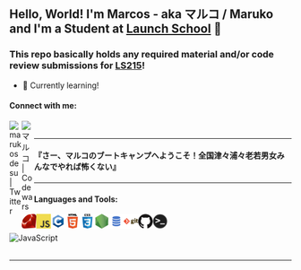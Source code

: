 ## Hello, World! I'm Marcos - aka マルコ / Maruko and I'm a Student at [Launch School][website] 👋 


### This repo basically holds any required material and/or code review submissions for [LS215][course]!

- 🌱 Currently learning!

#### Connect with me:

[<img align="left" alt="marukosdesu | Twitter" width="22px" src="https://cdn.jsdelivr.net/npm/simple-icons@v3/icons/twitter.svg" />][twitter]
[<img align="left" alt="マルコ | Codewars" width="22px" src="https://cdn.jsdelivr.net/npm/simple-icons@v3/icons/codewars.svg" />][codewars]

<br />

---

#### 『さー、マルコのブートキャンプへようこそ！全国津々浦々老若男女みんなでやれば怖くない』

---
#### Languages and Tools:

<img align="left" alt="JavaScript" width="26px" src="https://raw.githubusercontent.com/github/explore/80688e429a7d4ef2fca1e82350fe8e3517d3494d/topics/ruby/ruby.png"/>
<img align="left" alt="Ruby" width="26px" src="https://raw.githubusercontent.com/github/explore/80688e429a7d4ef2fca1e82350fe8e3517d3494d/topics/javascript/javascript.png"/>
<img align="left" alt="C" width="26px" src="https://raw.githubusercontent.com/github/explore/80688e429a7d4ef2fca1e82350fe8e3517d3494d/topics/c/c.png"/>
<img align="left" alt="HTML5" width="26px" src="https://raw.githubusercontent.com/github/explore/80688e429a7d4ef2fca1e82350fe8e3517d3494d/topics/html/html.png"/>
<img align="left" alt="CSS3" width="26px" src="https://raw.githubusercontent.com/github/explore/80688e429a7d4ef2fca1e82350fe8e3517d3494d/topics/css/css.png"/>
<img align="left" alt="Node.js" width="26px" src="https://raw.githubusercontent.com/github/explore/80688e429a7d4ef2fca1e82350fe8e3517d3494d/topics/nodejs/nodejs.png"/>
<img align="left" alt="SQL" width="26px" src="https://raw.githubusercontent.com/github/explore/80688e429a7d4ef2fca1e82350fe8e3517d3494d/topics/sql/sql.png"/>
<img align="left" alt="Git" width="26px" src="https://raw.githubusercontent.com/github/explore/80688e429a7d4ef2fca1e82350fe8e3517d3494d/topics/git/git.png"/>
<img align="left" alt="GitHub" width="26px" src="https://raw.githubusercontent.com/github/explore/78df643247d429f6cc873026c0622819ad797942/topics/github/github.png"/>
<img align="left" alt="Terminal" width="26px" src="https://raw.githubusercontent.com/github/explore/80688e429a7d4ef2fca1e82350fe8e3517d3494d/topics/terminal/terminal.png"/>
<br />
<br>
<img align="left" alt="JavaScript" src="https://www.codewars.com/users/%E3%83%9E%E3%83%AB%E3%82%B3/badges/large"/>
<br />
<br />

---


[website]: https://launchschool.com/join/a4c7631fa2
[course]: https://launchschool.com/courses/8a67ba63/homehttps://launchschool.com/courses/8a67ba63/homehttps://launchschool.com/courses/8a67ba63/home
[twitter]: https://twitter.com/marukosdesu
[codewars]: https://www.codewars.com/users/マルコ 